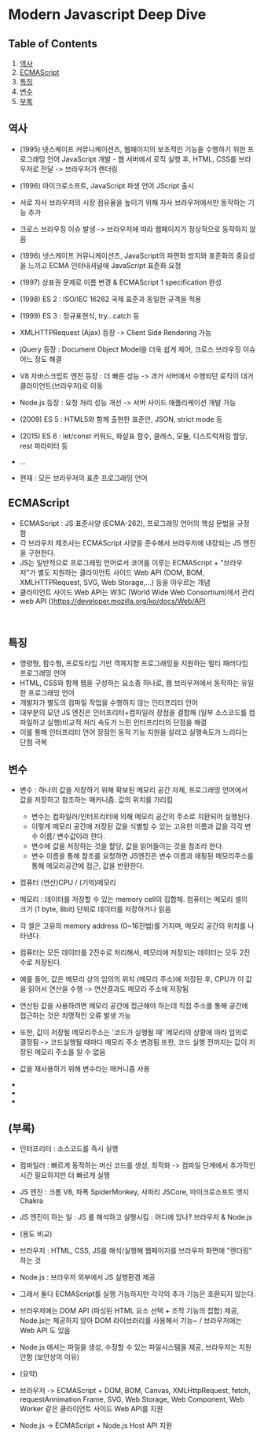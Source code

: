 # Modern Javascript Deep Dive 

## Table of Contents

1. [역사](#역사)
1. [ECMAScript](#ECMAScript)
1. [특징](#특징)
1. [변수](#변수)
1. [부록](#부록)

## 역사

- (1995) 넷스케이프 커뮤니케이션즈, 웹페이지의 보조적인 기능을 수행하기 위한 프로그래밍 언어 JavaScript 개발
        - 웹 서버에서 로직 실행 후, HTML, CSS를 브라우저로 전달 -> 브라우저가 렌더링

- (1996) 마이크로소프트, JavaScript 파생 언어 JScript 출시
- 서로 자사 브라우저의 시장 점유율을 높이기 위해 자사 브라우저에서만 동작하는 기능 추가
- 크로스 브라우징 이슈 발생 -> 브라우저에 따라 웹페이지가 정상적으로 동작하지 않음
- (1996) 넷스케이프 커뮤니케이션즈, JavaScript의 파편화 방지와 표준화의 중요성을 느끼고 ECMA 인터내셔널에 JavaScript 표준화 요청
- (1997) 상표권 문제로 이름 변경 & ECMAScript 1 specification 완성
- (1998) ES 2 : ISO/IEC 16262 국제 표준과 동일한 규격을 적용
- (1999) ES 3 : 정규표현식, try...catch 등
- XMLHTTPRequest (Ajax) 등장 -> Client Side Rendering 가능
- jQuery 등장 : Document Object Model을 더욱 쉽게 제어, 크로스 브라우징 이슈 어느 정도 해결
- V8 자바스크립트 엔진 등장 : 더 빠른 성능 -> 과거 서버에서 수행되던 로직이 대거 클라이언트(브라우저)로 이동
- Node.js 등장 : 요청 처리 성능 개선 -> 서버 사이드 애플리케이션 개발 가능

- (2009) ES 5 : HTML5와 함께 출현한 표준안, JSON, strict mode 등
- (2015) ES 6 : let/const 키워드, 화살표 함수, 클래스, 모듈, 디스트럭처링 할당, rest 파라미터 등
- ...
- 현재 : 모든 브라우저의 표준 프로그래밍 언어

## ECMAScript

- ECMAScript : JS 표준사양 (ECMA-262), 프로그래밍 언어의 핵심 문법을 규정함
- 각 브라우저 제조사는 ECMAScript 사양을 준수해서 브라우저에 내장되는 JS 엔진을 구현한다.
- JS는 일반적으로 프로그래밍 언어로서 코어를 이루는 ECMAScript + "브라우저"가 별도 지원하는 클라이언트 사이드 Web API (DOM, BOM, XMLHTTPRequest, SVG, Web Storage,...) 등을 아우르는 개념
- 클라이언트 사이드 Web API는 W3C (World Wide Web Consortium)에서 관리
- web API ()https://developer.mozilla.org/ko/docs/Web/API

<br/>

## 특징

- 명령형, 함수형, 프로토타입 기반 객체지향 프로그래밍을 지원하는 멀티 패러다임 프로그래밍 언어
- HTML, CSS와 함께 웹을 구성하는 요소중 하나로, 웹 브라우저에서 동작하는 유일한 프로그래밍 언어
- 개발자가 별도의 컴파일 작업을 수행하지 않는 인터프리터 언어
- 대부분의 모던 JS 엔진은 인터프리터+컴파일러 장점을 결합해 (일부 소스코드를 컴파일하고 실행)비교적 처리 속도가 느린 인터프리터의 단점을 해결
- 이를 통해 인터프리터 언어 장점인 동적 기능 지원을 살리고 실행속도가 느리다는 단점 극복

## 변수

- 변수 : 하나의 값을 저장하기 위해 확보된 메모리 공간 자체, 프로그래밍 언어에서 값을 저장하고 참조하는 매커니즘. 값의 위치를 가리킴
  - 변수는 컴파일러/인터프리터에 의해 메모리 공간의 주소로 치환되어 실행된다.
  - 이렇게 메모리 공간에 저장된 값을 식별할 수 있는 고유한 이름과 값을 각각 변수 이름/ 변수값이라 한다.
  - 변수에 값을 저장하는 것을 할당, 값을 읽어들이는 것을 참조라 한다.
  - 변수 이름을 통해 참조를 요청하면 JS엔진은 변수 이름과 매핑된 메모리주소를 통해 메모리공간에 접근, 값을 반환한다.
  
- 컴퓨터 (연산)CPU / (기억)메모리
- 메모리 : 데이터를 저장할 수 있는 memory cell의 집합체. 컴퓨터는 메모리 셀의 크기 (1 byte, 8bit) 단위로 데이터를 저장하거나 읽음
- 각 셀은 고유의 memory address (0~16진법)를 가지며, 메모리 공간의 위치를 나타낸다.
- 컴퓨터는 모든 데이터를 2진수로 처리해서, 메모리에 저장되는 데이터는 모두 2진수로 저장된다.
- 예를 들어, 값은 메모리 상의 임의의 위치 (메모리 주소)에 저장된 후, CPU가 이 값을 읽어서 연산을 수행 -> 연산결과도 메모리 주소에 저장됨
- 연산된 값을 사용하려면 메모리 공간에 접근해야 하는데 직접 주소를 통해 공간에 접근하는 것은 치명적인 오류 발생 가능
- 또한, 값이 저장될 메모리주소는 '코드가 실행될 때' 메모리의 상황에 따라 임의로 결정됨 -> 코드실행될 때마다 메모리 주소 변경됨 또한, 코드 실행 전까지는 값이 저장된 메모리 주소를 알 수 없음
- 값을 재사용하기 위해 변수라는 매커니즘 사용
- 

- 
- 


## (부록)
- 인터프리터 : 소스코드를 즉시 실행
- 컴파일러 : 빠르게 동작하는 머신 코드를 생성, 최적화 -> 컴파일 단계에서 추가적인 시간 필요하지만 더 빠르게 실행

- JS 엔진 : 크롬 V8, 파폭 SpiderMonkey, 사파리 JSCore, 마이크로소프트 엣지 Chakra
- JS 엔진이 하는 일 : JS 를 해석하고 실행시킴 : 어디에 있나? 브라우저 & Node.js
- (용도 비교)
- 브라우저 : HTML, CSS, JS를 해석/실행해 웹페이지를 브라우저 화면에 "렌더링" 하는 것
- Node.js : 브라우저 외부에서 JS 실행환경 제공
- 그래서 둘다 ECMAScript를 실행 가능하지만 각각의 추가 기능은 호환되지 않는다.
- 브라우저에는 DOM API (파싱된 HTML 요소 선택 + 조작 기능의 집합) 제공, Node.js는 제공하지 않아 DOM 라이브러리를 사용해서 기능~ / 브라우저에는 Web API 도 있음
- Node.js 에서는 파일을 생성, 수정할 수 있는 파일시스템을 제공, 브라우저는 지원안함 (보안상의 이유)
- (요약)
- 브라우저 -> ECMAScript + DOM, BOM, Canvas, XMLHttpRequest, fetch, requestAnnimation Frame, SVG, Web Storage, Web Component, Web Worker 같은 클라이언트 사이드 Web API를 지원
- Node.js -> ECMAScript + Node.js Host API 지원
